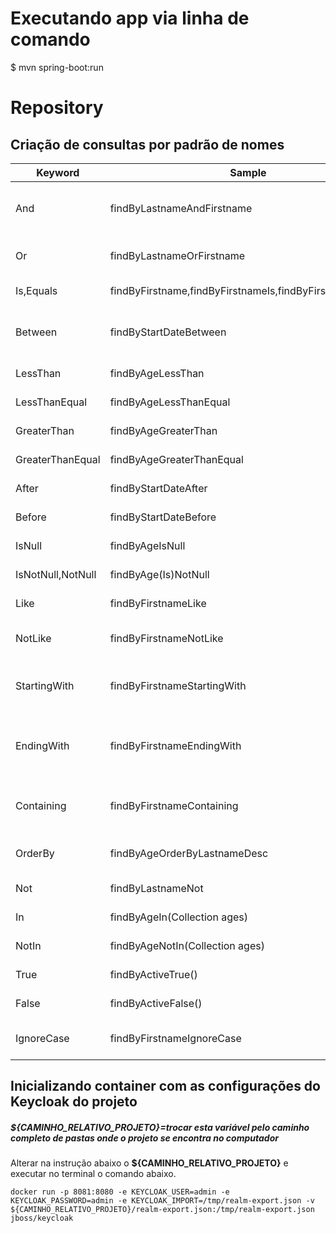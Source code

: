 # Executando app via linha de comando

$ mvn spring-boot:run

# Repository

## Criação de consultas por padrão de nomes

| Keyword           |	Sample                                                     |	JPQL snippet                                                     |
|-------------------|------------------------------------------------------------|-------------------------------------------------------------------|
| And               | findByLastnameAndFirstname                                 | … where x.lastname = ?1 and x.firstname = ?2                      |
| Or                | findByLastnameOrFirstname                                  | … where x.lastname = ?1 or x.firstname = ?2                       |
| Is,Equals         | findByFirstname,findByFirstnameIs,findByFirstnameEquals    | … where x.firstname = ?1                                          |
| Between           | findByStartDateBetween                                     | … where x.startDate between ?1 and ?2                             |
| LessThan          | findByAgeLessThan                                          | … where x.age < ?1                                                |
| LessThanEqual     | findByAgeLessThanEqual                                     | … where x.age <= ?1                                               |
| GreaterThan       | findByAgeGreaterThan                                       | … where x.age > ?1                                                |
| GreaterThanEqual  | findByAgeGreaterThanEqual                                  | … where x.age >= ?1                                               |
| After             | findByStartDateAfter                                       | … where x.startDate > ?1                                          |
| Before            | findByStartDateBefore                                      | … where x.startDate < ?1                                          |
| IsNull            | findByAgeIsNull                                            | … where x.age is null                                             |
| IsNotNull,NotNull | findByAge(Is)NotNull                                       | … where x.age not null                                            |
| Like              | findByFirstnameLike                                        | … where x.firstname like ?1                                       |
| NotLike           | findByFirstnameNotLike                                     | … where x.firstname not like ?1                                   |
| StartingWith      | findByFirstnameStartingWith                                | … where x.firstname like ?1 (parameter bound with appended %)     |
| EndingWith        | findByFirstnameEndingWith                                  | … where x.firstname like ?1 (parameter bound with prepended %)    |
| Containing        | findByFirstnameContaining                                  | … where x.firstname like ?1 (parameter bound wrapped in %)        |
| OrderBy           | findByAgeOrderByLastnameDesc                               | … where x.age = ?1 order by x.lastname desc                       |
| Not               | findByLastnameNot                                          | … where x.lastname <> ?1                                          |
| In                | findByAgeIn(Collection<Age> ages)                          | … where x.age in ?1                                               |
| NotIn             | findByAgeNotIn(Collection<Age> ages)                       | … where x.age not in ?1                                           |
| True              | findByActiveTrue()                                         | … where x.active = true                                           |
| False             | findByActiveFalse()                                        | … where x.active = false                                          |
| IgnoreCase        | findByFirstnameIgnoreCase                                  | … where UPPER(x.firstame) = UPPER(?1)                             |

## Inicializando container com as configurações do Keycloak do projeto

##### ${CAMINHO_RELATIVO_PROJETO}=trocar esta variável pelo caminho completo de pastas onde o projeto se encontra no computador

Alterar na instrução abaixo o **${CAMINHO_RELATIVO_PROJETO}** e executar no terminal o comando abaixo.

```
docker run -p 8081:8080 -e KEYCLOAK_USER=admin -e KEYCLOAK_PASSWORD=admin -e KEYCLOAK_IMPORT=/tmp/realm-export.json -v ${CAMINHO_RELATIVO_PROJETO}/realm-export.json:/tmp/realm-export.json jboss/keycloak
